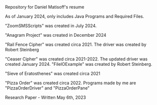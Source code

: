 Repository for Daniel Matisoff's resume

As of January 2024, only includes Java Programs and Required Files.

"ZoomSMSScripts" was created in July 2024.

"Anagram Project" was created in December 2024

"Rail Fence Cipher" was created circa 2021. The driver was created by Robert Steinberg

"Ceaser Cipher" was created circa 2021-2022. The updated driver was created January 2024. "FileIOExample" was created by Robert Steinberg.

"Sieve of Eratosthenes" was created circa 2021

"Pizza Order" was created circa 2022. Programs made by me are "PizzaOrderDriver" and "PizzaOrderPane"

Research Paper - Written May 6th, 2023
